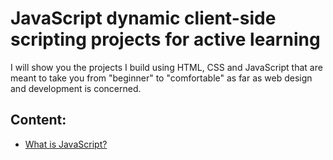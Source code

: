 # JavaScript dynamic client-side scripting projects for active learning

I will show you the projects I build using HTML, CSS and JavaScript that are meant to take you from "beginner" to "comfortable" as far as web design and development is concerned.

## Content:

- [What is JavaScript?](https://github.com/olumpeter/JavaScript-Dynamic-Client-Side-Scripting/tree/main/1-what-is-javascript/examples)
